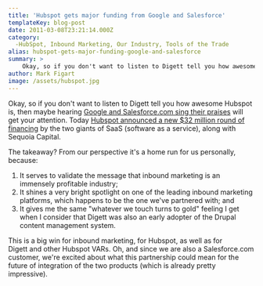 ```yaml
---
title: 'Hubspot gets major funding from Google and Salesforce'
templateKey: blog-post
date: 2011-03-08T23:21:14.000Z
category: 
  -HubSpot, Inbound Marketing, Our Industry, Tools of the Trade
alias: hubspot-gets-major-funding-google-and-salesforce
summary: > 
  	Okay, so if you don't want to listen to Digett tell you how awesome Hubspot is, then maybe hearing Google and Salesforce.com sing their praises will get your attention. Today Hubspot announced a new $32 million round of financing by the two giants of SaaS (software as a service), along with Sequoia Capital.  	The takeaway? From our perspective it's a home run for us personally, because:
author: Mark Figart
image: /assets/hubspot.jpg
---
```


Okay, so if you don't want to listen to Digett tell you how awesome Hubspot is, then maybe hearing [Google and Salesforce.com sing their praises](http://onstartups.com/tabid/3339/bid/42537/Insights-On-SaaS-From-The-32-million-HubSpot-Mega-VC-Round.aspx) will get your attention. Today [Hubspot announced a new $32 million round of financing](http://www.hubspot.com/blog/bid/10491/Sequoia-Google-Ventures-and-Salesforce-com-Invest-32-Million-in-HubSpot) by the two giants of SaaS (software as a service), along with Sequoia Capital.

The takeaway? From our perspective it's a home run for us personally, because:

1.  It serves to validate the message that inbound marketing is an immensely profitable industry;
2.  It shines a very bright spotlight on one of the leading inbound marketing platforms, which happens to be the one we've partnered with; and
3.  It gives me the same "whatever we touch turns to gold" feeling I get when I consider that Digett was also an early adopter of the Drupal content management system. 

This is a big win for inbound marketing, for Hubspot, as well as for Digett and other Hubspot VARs. Oh, and since we are also a Salesforce.com customer, we're excited about what this partnership could mean for the future of integration of the two products (which is already pretty impressive).